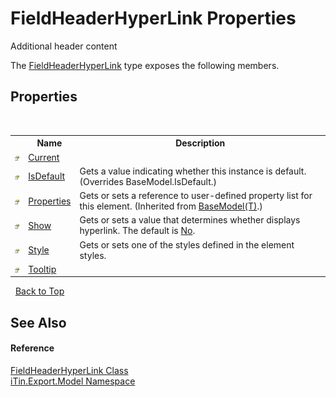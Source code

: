 # FieldHeaderHyperLink Properties
Additional header content 

The <a href="T_iTin_Export_Model_FieldHeaderHyperLink">FieldHeaderHyperLink</a> type exposes the following members.


## Properties
&nbsp;<table><tr><th></th><th>Name</th><th>Description</th></tr><tr><td>![Public property](media/pubproperty.gif "Public property")</td><td><a href="P_iTin_Export_Model_FieldHeaderHyperLink_Current">Current</a></td><td /></tr><tr><td>![Public property](media/pubproperty.gif "Public property")</td><td><a href="P_iTin_Export_Model_FieldHeaderHyperLink_IsDefault">IsDefault</a></td><td>
Gets a value indicating whether this instance is default.
 (Overrides BaseModel.IsDefault.)</td></tr><tr><td>![Public property](media/pubproperty.gif "Public property")</td><td><a href="P_iTin_Export_Model_BaseModel_1_Properties">Properties</a></td><td>
Gets or sets a reference to user-defined property list for this element.
 (Inherited from <a href="T_iTin_Export_Model_BaseModel_1">BaseModel(T)</a>.)</td></tr><tr><td>![Public property](media/pubproperty.gif "Public property")</td><td><a href="P_iTin_Export_Model_FieldHeaderHyperLink_Show">Show</a></td><td>
Gets or sets a value that determines whether displays hyperlink. The default is <a href="T_iTin_Export_Model_YesNo">No</a>.</td></tr><tr><td>![Public property](media/pubproperty.gif "Public property")</td><td><a href="P_iTin_Export_Model_FieldHeaderHyperLink_Style">Style</a></td><td>
Gets or sets one of the styles defined in the element styles.</td></tr><tr><td>![Public property](media/pubproperty.gif "Public property")</td><td><a href="P_iTin_Export_Model_FieldHeaderHyperLink_Tooltip">Tooltip</a></td><td /></tr></table>&nbsp;
<a href="#fieldheaderhyperlink-properties">Back to Top</a>

## See Also


#### Reference
<a href="T_iTin_Export_Model_FieldHeaderHyperLink">FieldHeaderHyperLink Class</a><br /><a href="N_iTin_Export_Model">iTin.Export.Model Namespace</a><br />